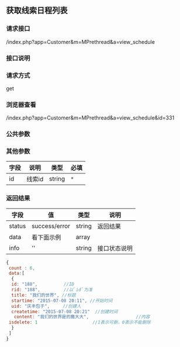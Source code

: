 ## 获取线索日程列表
### **请求接口**
/index.php?app=Customer&m=MPrethread&a=view_schedule

### **接口说明**

### **请求方式**
get

### **浏览器查看**
/index.php?app=Customer&m=MPrethread&a=view_schedule&id=331

### **公共参数** 

### **其他参数**
|字段       |说明            |类型    |必填           |
| --------- |--------      |--------|--------       |
|id     |线索id | string | `*`         |


### **返回结果**
|字段       |值             |类型    |说明           |
| --------- |--------      |--------|--------       |
|status     |success/error |string |返回结果         |
|data       |看下面示例 | array ||
|info       | '' | string | 接口状态说明  |

``` javascript
{
 count : 6,
 data:[
  {
  id: "188",          //ID
  rid: "188",         //以`id`为准
  title: "我们的世界", //标题
  startime: "2015-07-08 20:11", //开始时间
  uid: "庆丰包子",     //创建人
  createtime: "2015-07-08 20:21"  //创建时间
   content: "我们的世界是的撒大大",                  //内容
 isdelete: 1                     //1表示可删，0表示不能删除
  }
 ]
}